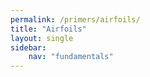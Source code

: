 ```yaml
---
permalink: /primers/airfoils/
title: "Airfoils"
layout: single
sidebar:
    nav: "fundamentals"
---
```

